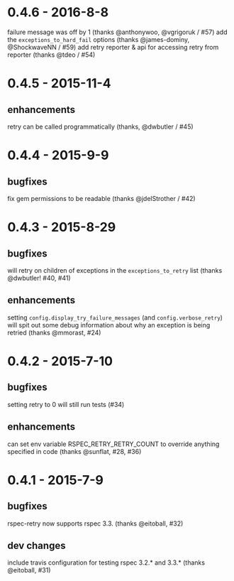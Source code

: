 # 0.4.6 - 2016-8-8
failure message was off by 1 (thanks @anthonywoo, @vgrigoruk / #57)
add the `exceptions_to_hard_fail` options (thanks @james-dominy, @ShockwaveNN / #59)
add retry reporter & api for accessing retry from reporter (thanks @tdeo / #54)

# 0.4.5 - 2015-11-4
## enhancements
retry can be called programmatically (thanks, @dwbutler / #45)

# 0.4.4 - 2015-9-9
## bugfixes
fix gem permissions to be readable (thanks @jdelStrother / #42)

# 0.4.3 - 2015-8-29
## bugfixes
will retry on children of exceptions in the `exceptions_to_retry` list
(thanks @dwbutler! #40, #41)

## enhancements
setting `config.display_try_failure_messages` (and `config.verbose_retry`) will
spit out some debug information about why an exception is being retried
(thanks @mmorast, #24)

# 0.4.2 - 2015-7-10
## bugfixes
setting retry to 0 will still run tests (#34)

## enhancements
can set env variable RSPEC_RETRY_RETRY_COUNT to override anything specified in
code (thanks @sunflat, #28, #36)

# 0.4.1 - 2015-7-9
## bugfixes
rspec-retry now supports rspec 3.3. (thanks @eitoball, #32)

## dev changes
include travis configuration for testing rspec 3.2.* and 3.3.*
(thanks @eitoball, #31)
